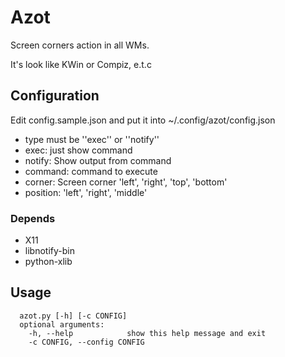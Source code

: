# Azot

Screen corners action in all WMs.

It's look like KWin or Compiz, e.t.c

## Configuration

Edit config.sample.json and put it into ~/.config/azot/config.json

* type must be ''exec'' or ''notify''
* exec: just show command
* notify: Show output from command
* command: command to execute
* corner: Screen corner 'left', 'right', 'top', 'bottom'
* position: 'left', 'right', 'middle'

### Depends

* X11
* libnotify-bin
* python-xlib

## Usage
```
  azot.py [-h] [-c CONFIG]
  optional arguments:
    -h, --help            show this help message and exit
    -c CONFIG, --config CONFIG
```

